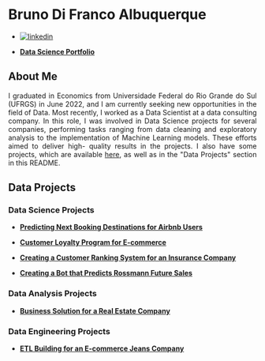 # Bruno Di Franco Albuquerque

- [![linkedin](https://img.shields.io/badge/linkedin-0A66C2?style=for-the-badge&logo=linkedin&logoColor=white)](https://www.linkedin.com/in/BrunoDiFrancoAlbuquerque/)

- [**Data Science Portfolio**](https://brunodifranco.github.io/data-science-portfolio/)

## About Me
<p align="justify"> I graduated in Economics from Universidade Federal do Rio Grande do Sul (UFRGS) in June 2022, and I am currently seeking new opportunities in the field of Data. Most recently, I worked as a Data Scientist at a data consulting company. In this role, I was involved in Data Science projects for several companies, performing tasks ranging from data cleaning and exploratory analysis to the implementation of Machine Learning models. These efforts aimed to deliver high- quality results in the projects. I also have some projects, which are available <a href="https://brunodifranco.github.io/data-science-portfolio/"> here</a>, as well as in the "Data Projects" section in this README. </p>

## Data Projects

### Data Science Projects

- [**Predicting Next Booking Destinations for Airbnb Users**](https://github.com/brunodifranco/project-airbnb-classification)

- [**Customer Loyalty Program for E-commerce**](https://github.com/brunodifranco/project-outleto-clustering)

- [**Creating a Customer Ranking System for an Insurance Company**](https://github.com/brunodifranco/project-insuricare-ranking)

- [**Creating a Bot that Predicts Rossmann Future Sales**](https://github.com/brunodifranco/project-rossmann-sales)

### Data Analysis Projects

- [**Business Solution for a Real Estate Company**](https://github.com/brunodifranco/project-house-rocket-insights)

### Data Engineering Projects

- [**ETL Building for an E-commerce Jeans Company**](https://github.com/brunodifranco/project-star-jeans-data-engineering)
